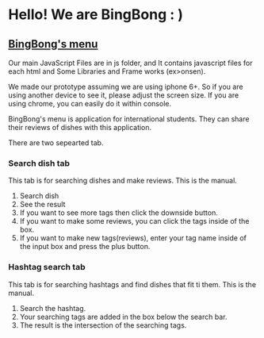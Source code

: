 # Hello! We are BingBong : )
## [BingBong's menu](https://wearebingbong.github.io/BingBong/)
Our main JavaScript Files are in js folder, and It contains javascript files for each html and Some Libraries and Frame works
(ex>onsen).

We made our prototype assuming we are using iphone 6+. So if you are using another device to see it, please adjust the screen size.
If you are using chrome, you can easily do it within console.

BingBong's menu is application for international students.
They can share their reviews of dishes with this application.

There are two sepearted tab.

### Search dish tab
This tab is for searching dishes and make reviews. 
This is the manual.

1. Search dish
2. See the result
3. If you want to see more tags then click the downside button.
4. If you want to make some reviews, you can click the tags inside of the box.
5. If you want to make new tags(reviews), enter your tag name inside of the input box and press the plus button.


### Hashtag search tab
This tab is for searching hashtags and find dishes that fit ti them.
This is the manual.

1. Search the hashtag.
2. Your searching tags are added in the box below the search bar.
3. The result is the intersection of the searching tags.
